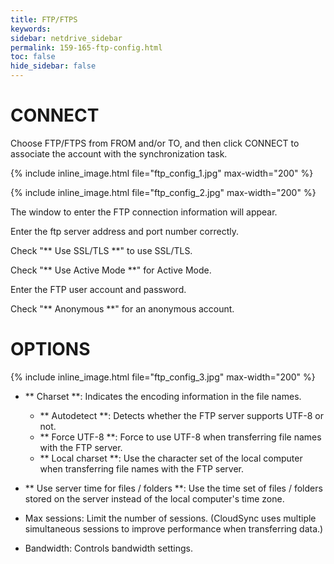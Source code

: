 ```yaml
---
title: FTP/FTPS
keywords:
sidebar: netdrive_sidebar
permalink: 159-165-ftp-config.html
toc: false
hide_sidebar: false
---
```


CONNECT
==================
Choose FTP/FTPS from FROM and/or TO, and then click CONNECT to associate the account with the synchronization task.


{% include inline_image.html file="ftp_config_1.jpg" max-width="200" %}


{% include inline_image.html file="ftp_config_2.jpg" max-width="200" %}

The window to enter the FTP connection information will appear.

Enter the ftp server address and port number correctly.

Check "** Use SSL/TLS **" to use SSL/TLS.

Check "** Use Active Mode **" for Active Mode.

Enter the FTP user account and password.

Check "** Anonymous **" for an anonymous account.

OPTIONS
==================
{% include inline_image.html file="ftp_config_3.jpg" max-width="200" %}

* ** Charset **: Indicates the encoding information in the file names.
    * ** Autodetect **: Detects whether the FTP server supports UTF-8 or not.
    * ** Force UTF-8 **: Force to use UTF-8 when transferring file names with the FTP server.
    * ** Local charset **: Use the character set of the local computer when transferring file names with the FTP server.

* ** Use server time for files / folders **: Use the time set of files / folders stored on the server instead of the local computer's time zone.

* Max sessions: Limit the number of sessions. (CloudSync uses multiple simultaneous sessions to improve performance when transferring data.)

* Bandwidth: Controls bandwidth settings.
     
